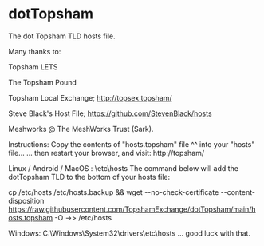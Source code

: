 # dotTopsham
The dot Topsham TLD hosts file.

Many thanks to:

Topsham LETS

The Topsham Pound

Topsham Local Exchange; 
 http://topsex.topsham/

Steve Black's Host File; 
 https://github.com/StevenBlack/hosts

Meshworks @ The MeshWorks Trust (Sark).

Instructions:
Copy the contents of "hosts.topsham" file ^^ into your "hosts" file...
... then restart your browser, and visit:
http://topsham/

Linux / Android / MacOS :  \etc\hosts
The command below will add the dotTopsham TLD
to the bottom of your hosts file:

cp /etc/hosts /etc/hosts.backup && wget --no-check-certificate --content-disposition https://raw.githubusercontent.com/TopshamExchange/dotTopsham/main/hosts.topsham -O ->> /etc/hosts


Windows: C:\Windows\System32\drivers\etc\hosts
... good luck with that.
